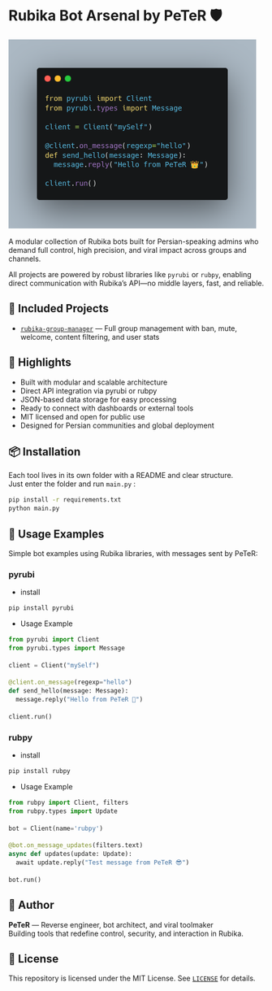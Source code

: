 # Rubika Bot Arsenal by PeTeR 🛡️

![Banner](./pyrubi.png)

A modular collection of Rubika bots built for Persian-speaking admins who demand full control, high precision, and viral impact across groups and channels.

All projects are powered by robust libraries like `pyrubi` or `rubpy`, enabling direct communication with Rubika’s API—no middle layers, fast, and reliable.

## 🔧 Included Projects
- [`rubika-group-manager`](./rubika-group-manager) — Full group management with ban, mute, welcome, content filtering, and user stats  


## 🚀 Highlights
- Built with modular and scalable architecture  
- Direct API integration via pyrubi or rubpy  
- JSON-based data storage for easy processing  
- Ready to connect with dashboards or external tools  
- MIT licensed and open for public use  
- Designed for Persian communities and global deployment

## 📦 Installation
Each tool lives in its own folder with a README and clear structure.  
Just enter the folder and run `main.py` :
```bash
pip install -r requirements.txt  
python main.py
```

## 🧪 Usage Examples

Simple bot examples using Rubika libraries, with messages sent by PeTeR:

### pyrubi
- install 
```bash
pip install pyrubi
```
- Usage Example
```python
from pyrubi import Client  
from pyrubi.types import Message  

client = Client("mySelf")  

@client.on_message(regexp="hello")  
def send_hello(message: Message):  
  message.reply("Hello from PeTeR 👑")  

client.run()
```
### rubpy
- install 
```bash
pip install rubpy
```
- Usage Example
```python
from rubpy import Client, filters  
from rubpy.types import Update  

bot = Client(name='rubpy')  

@bot.on_message_updates(filters.text)  
async def updates(update: Update):  
  await update.reply("Test message from PeTeR 😎")  

bot.run()
```

## 🧠 Author
**PeTeR** — Reverse engineer, bot architect, and viral toolmaker  
Building tools that redefine control, security, and interaction in Rubika.

## 📄 License
This repository is licensed under the MIT License. See [`LICENSE`](./LICENSE) for details.
